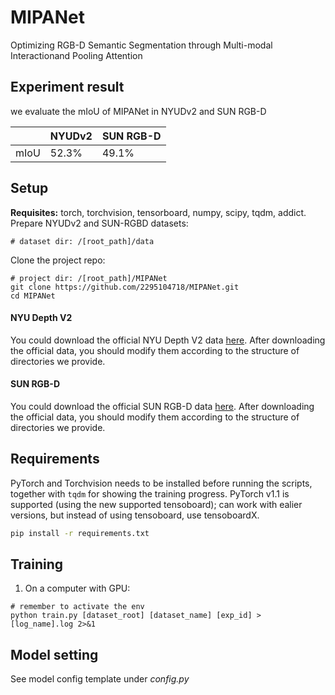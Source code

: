 # MIPANet
Optimizing RGB-D Semantic Segmentation through Multi-modal Interactionand Pooling Attention

## Experiment result
we evaluate the mIoU of MIPANet in NYUDv2 and SUN RGB-D

|    | NYUDv2  | SUN RGB-D |
|----|---------|-----------|
| mIoU | 52.3% | 49.1%     |

## Setup
**Requisites:** torch, torchvision, tensorboard, numpy, scipy, tqdm, addict. \
Prepare NYUDv2 and SUN-RGBD datasets:
```
# dataset dir: /[root_path]/data
```
Clone the project repo:
```
# project dir: /[root_path]/MIPANet
git clone https://github.com/2295104718/MIPANet.git
cd MIPANet
```

#### NYU Depth V2

You could download the official NYU Depth V2 data [here](https://cs.nyu.edu/~silberman/datasets/nyu_depth_v2.html). After downloading the official data, you should modify them according to the structure of directories we provide.

#### SUN RGB-D
You could download the official SUN RGB-D data [here](https://rgbd.cs.princeton.edu/). After downloading the official data, you should modify them according to the structure of directories we provide.

## Requirements
PyTorch and Torchvision needs to be installed before running the scripts, together with `tqdm` for showing the training progress. PyTorch v1.1 is supported (using the new supported tensoboard); can work with ealier versions, but instead of using tensoboard, use tensoboardX.

```bash
pip install -r requirements.txt
```

## Training

1) On a computer with GPU:
```
# remember to activate the env
python train.py [dataset_root] [dataset_name] [exp_id] > [log_name].log 2>&1
```

## Model setting
See model config template under *config.py*



